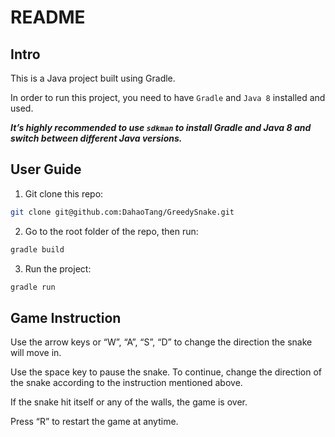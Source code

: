 # README



## Intro

This is a Java project built using Gradle.

In order to run this project, you need to have `Gradle` and `Java 8` installed and used.

__*It’s highly recommended to use `sdkman` to install Gradle and Java 8 and switch between different Java versions.*__



## User Guide

1. Git clone this repo:

```bash
git clone git@github.com:DahaoTang/GreedySnake.git
```

2. Go to the root folder of the repo, then run:

```bash
gradle build
```

3. Run the project:

```bash
gradle run
```



## Game Instruction

Use the arrow keys or “W”, “A”, “S”, “D” to change the direction the snake will move in.

Use the space key to pause the snake. To continue, change the direction of the snake according to the instruction mentioned above.

If the snake hit itself or any of the walls, the game is over. 

Press “R” to restart the game at anytime.